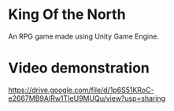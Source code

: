 # King Of the North 
An RPG game made using Unity Game Engine.
# Video demonstration
https://drive.google.com/file/d/1p6S51KRoC-e2667MB9AIRw1TIeU9MUQu/view?usp=sharing

